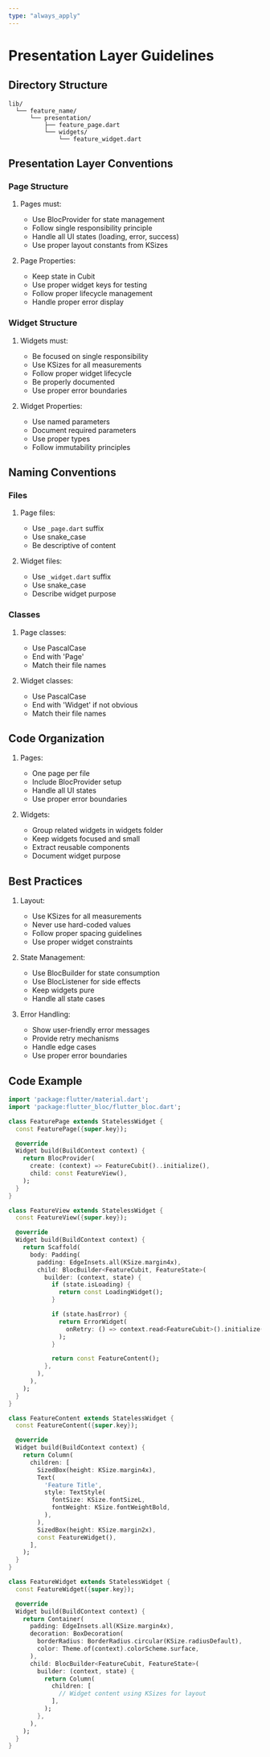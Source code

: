 ```yaml
---
type: "always_apply"
---
```


# Presentation Layer Guidelines

## Directory Structure

```
lib/
  └── feature_name/
      └── presentation/
          ├── feature_page.dart
          └── widgets/
              └── feature_widget.dart
```

## Presentation Layer Conventions

### Page Structure

1. Pages must:
   - Use BlocProvider for state management
   - Follow single responsibility principle
   - Handle all UI states (loading, error, success)
   - Use proper layout constants from KSizes

2. Page Properties:
   - Keep state in Cubit
   - Use proper widget keys for testing
   - Follow proper lifecycle management
   - Handle proper error display

### Widget Structure

1. Widgets must:
   - Be focused on single responsibility
   - Use KSizes for all measurements
   - Follow proper widget lifecycle
   - Be properly documented
   - Use proper error boundaries

2. Widget Properties:
   - Use named parameters
   - Document required parameters
   - Use proper types
   - Follow immutability principles

## Naming Conventions

### Files

1. Page files:
   - Use `_page.dart` suffix
   - Use snake_case
   - Be descriptive of content

2. Widget files:
   - Use `_widget.dart` suffix
   - Use snake_case
   - Describe widget purpose

### Classes

1. Page classes:
   - Use PascalCase
   - End with 'Page'
   - Match their file names

2. Widget classes:
   - Use PascalCase
   - End with 'Widget' if not obvious
   - Match their file names

## Code Organization

1. Pages:
   - One page per file
   - Include BlocProvider setup
   - Handle all UI states
   - Use proper error boundaries

2. Widgets:
   - Group related widgets in widgets folder
   - Keep widgets focused and small
   - Extract reusable components
   - Document widget purpose

## Best Practices

1. Layout:
   - Use KSizes for all measurements
   - Never use hard-coded values
   - Follow proper spacing guidelines
   - Use proper widget constraints

2. State Management:
   - Use BlocBuilder for state consumption
   - Use BlocListener for side effects
   - Keep widgets pure
   - Handle all state cases

3. Error Handling:
   - Show user-friendly error messages
   - Provide retry mechanisms
   - Handle edge cases
   - Use proper error boundaries

## Code Example

```dart
import 'package:flutter/material.dart';
import 'package:flutter_bloc/flutter_bloc.dart';

class FeaturePage extends StatelessWidget {
  const FeaturePage({super.key});

  @override
  Widget build(BuildContext context) {
    return BlocProvider(
      create: (context) => FeatureCubit()..initialize(),
      child: const FeatureView(),
    );
  }
}

class FeatureView extends StatelessWidget {
  const FeatureView({super.key});

  @override
  Widget build(BuildContext context) {
    return Scaffold(
      body: Padding(
        padding: EdgeInsets.all(KSize.margin4x),
        child: BlocBuilder<FeatureCubit, FeatureState>(
          builder: (context, state) {
            if (state.isLoading) {
              return const LoadingWidget();
            }

            if (state.hasError) {
              return ErrorWidget(
                onRetry: () => context.read<FeatureCubit>().initialize(),
              );
            }

            return const FeatureContent();
          },
        ),
      ),
    );
  }
}

class FeatureContent extends StatelessWidget {
  const FeatureContent({super.key});

  @override
  Widget build(BuildContext context) {
    return Column(
      children: [
        SizedBox(height: KSize.margin4x),
        Text(
          'Feature Title',
          style: TextStyle(
            fontSize: KSize.fontSizeL,
            fontWeight: KSize.fontWeightBold,
          ),
        ),
        SizedBox(height: KSize.margin2x),
        const FeatureWidget(),
      ],
    );
  }
}

class FeatureWidget extends StatelessWidget {
  const FeatureWidget({super.key});

  @override
  Widget build(BuildContext context) {
    return Container(
      padding: EdgeInsets.all(KSize.margin4x),
      decoration: BoxDecoration(
        borderRadius: BorderRadius.circular(KSize.radiusDefault),
        color: Theme.of(context).colorScheme.surface,
      ),
      child: BlocBuilder<FeatureCubit, FeatureState>(
        builder: (context, state) {
          return Column(
            children: [
              // Widget content using KSizes for layout
            ],
          );
        },
      ),
    );
  }
} 